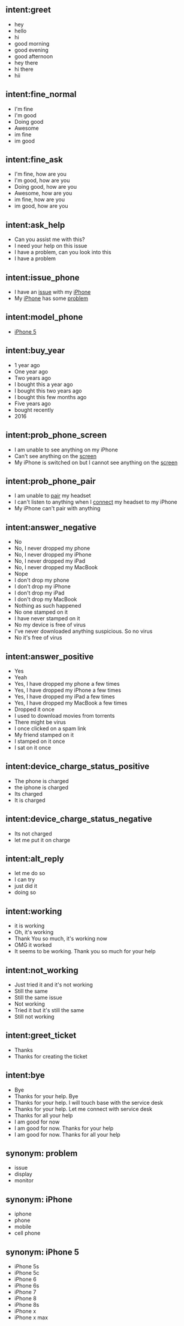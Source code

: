 ## intent:greet
- hey
- hello
- hi
- good morning
- good evening
- good afternoon
- hey there
- hi there
- hii

## intent:fine_normal
- I'm fine
- I'm good
- Doing good
- Awesome
- im fine
- im good

## intent:fine_ask
- I'm fine, how are you
- I'm good, how are you
- Doing good, how are you
- Awesome, how are you
- im fine, how are you
- im good, how are you

## intent:ask_help
- Can you assist me with this?
- I need your help on this issue
- I have a problem, can you look into this
- I have a problem

## intent:issue_phone
- I have an [issue](notify_problem) with my [iPhone](device_name)
- My [iPhone](device_name) has some [problem](notify_problem)

## intent:model_phone
- [iPhone 5](model_name)

## intent:buy_year
- 1 year ago
- One year ago
- Two years ago
- I bought this a year ago
- I bought this two years ago
- I bought this few months ago
- Five years ago
- bought recently
- 2016

## intent:prob_phone_screen
- I am unable to see anything on my iPhone
- Can't see anything on the [screen](problem_type)
- My iPhone is switched on but I cannot see anything on the [screen](problem_type)

## intent:prob_phone_pair
- I am unable to [pair](problem_type) my headset 
- I can't listen to anything when I [connect](problem_type) my headset to my iPhone
- My iPhone can't pair with anything

## intent:answer_negative
- No
- No, I never dropped my phone
- No, I never dropped my iPhone
- No, I never dropped my iPad
- No, I never dropped my MacBook
- Nope
- I don't drop my phone
- I don't drop my iPhone
- I don't drop my iPad
- I don't drop my MacBook
- Nothing as such happened
- No one stamped on it
- I have never stamped on it
- No my device is free of virus
- I've never downloaded anything suspicious. So no virus
- No it's free of virus

## intent:answer_positive
- Yes
- Yeah
- Yes, I have dropped my phone a few times
- Yes, I have dropped my iPhone a few times
- Yes, I have dropped my iPad a few times
- Yes, I have dropped my MacBook a few times
- Dropped it once
- I used to download movies from torrents
- There might be virus
- I once clicked on a spam link
- My friend stamped on it
- I stamped on it once
- I sat on it once

## intent:device_charge_status_positive
- The phone is charged
- the iphone is charged
- Its charged
- It is charged

## intent:device_charge_status_negative
- Its not charged
- let me put it on charge

## intent:alt_reply
- let me do so
- I can try
- just did it
- doing so

## intent:working
- it is working
- Oh, it's working
- Thank You so much, it's working now
- OMG it worked
- It seems to be working. Thank you so much for your help

## intent:not_working
- Just tried it and it's not working
- Still the same
- Still the same issue
- Not working
- Tried it but it's still the same
- Still not working

## intent:greet_ticket
- Thanks
- Thanks for creating the ticket

## intent:bye
- Bye
- Thanks for your help. Bye
- Thanks for your help. I will touch base with the service desk
- Thanks for your help. Let me connect with service desk
- Thanks for all your help
- I am good for now
- I am good for now. Thanks for your help
- I am good for now. Thanks for all your help

## synonym: problem
- issue
- display
- monitor

## synonym: iPhone
- iphone
- phone
- mobile
- cell phone

## synonym: iPhone 5
- iPhone 5s
- iPhone 5c
- iPhone 6
- iPhone 6s
- iPhone 7
- iPhone 8
- iPhone 8s
- iPhone x
- iPhone x max
